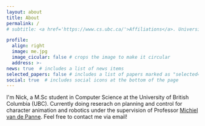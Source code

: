 ```yaml
---
layout: about
title: About
permalink: /
# subtitle: <a href='https://www.cs.ubc.ca/'>Affiliations</a>. University of British Columbia

profile:
  align: right
  image: me.jpg
  image_cicular: false # crops the image to make it circular
  address: >-
news: true  # includes a list of news items
selected_papers: false # includes a list of papers marked as "selected={true}"
social: true  # includes social icons at the bottom of the page
---
```


I'm Nick, a M.Sc student in Computer Science at the University of British Columbia (UBC). Currently doing reserach on planning and control for character animation and robotics under the supervision of Professor <a href='https://www.cs.ubc.ca/~van/'>Michiel van de Panne</a>. Feel free to contact me via email!
